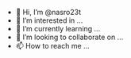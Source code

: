 - 👋 Hi, I’m @nasro23t
- 👀 I’m interested in ...
- 🌱 I’m currently learning ...
- 💞️ I’m looking to collaborate on ...
- 📫 How to reach me ...

<!---
nasro23t/nasro23t is a ✨ special ✨ repository because its `README.md` (this file) appears on your GitHub profile.
You can click the Preview link to take a look at your changes.
--->
